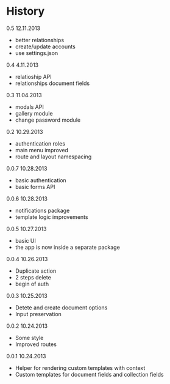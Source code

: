 # History

0.5 12.11.2013
- better relationships
- create/update accounts
- use settings.json

0.4 4.11.2013
- relatioship API
- relationships document fields

0.3 11.04.2013
- modals API
- gallery module
- change password module

0.2 10.29.2013
- authentication roles
- main menu improved
- route and layout namespacing

0.0.7 10.28.2013
- basic authentication
- basic forms API

0.0.6 10.28.2013
- notifications package
- template logic improvements

0.0.5 10.27.2013
- basic UI
- the app is now inside a separate package

0.0.4 10.26.2013
- Duplicate action
- 2 steps delete
- begin of auth

0.0.3 10.25.2013
- Detete and create document options
- Input preservation

0.0.2 10.24.2013
- Some style
- Improved routes

0.0.1 10.24.2013
- Helper for rendering custom templates with context  
- Custom templates for document fields and collection fields
